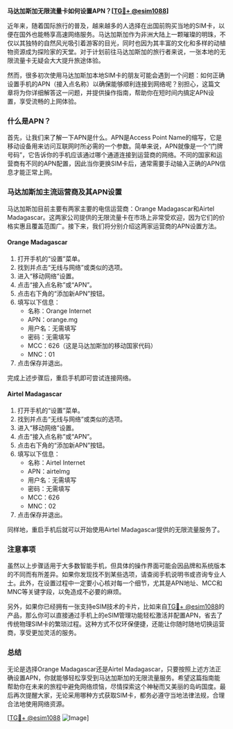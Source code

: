 **马达加斯加无限流量卡如何设置APN？[[TG💪+ @esim1088](https://t.me/s/esim1088)]**

近年来，随着国际旅行的普及，越来越多的人选择在出国前购买当地的SIM卡，以便在国外也能畅享高速网络服务。马达加斯加作为非洲大陆上一颗璀璨的明珠，不仅以其独特的自然风光吸引着游客的目光，同时也因为其丰富的文化和多样的动植物资源成为探险家的天堂。对于计划前往马达加斯加的旅行者来说，一张本地的无限流量卡无疑会大大提升旅途体验。

然而，很多初次使用马达加斯加本地SIM卡的朋友可能会遇到一个问题：如何正确设置手机的APN（接入点名称）以确保能够顺利连接到网络呢？别担心，这篇文章将为你详细解答这一问题，并提供操作指南，帮助你在短时间内搞定APN设置，享受流畅的上网体验。

### 什么是APN？

首先，让我们来了解一下APN是什么。APN是Access Point Name的缩写，它是移动设备用来访问互联网时所必需的一个参数。简单来说，APN就像是一个“门牌号码”，它告诉你的手机应该通过哪个通道连接到运营商的网络。不同的国家和运营商有不同的APN配置，因此当你更换SIM卡后，通常需要手动输入正确的APN信息才能正常上网。

### 马达加斯加主流运营商及其APN设置

马达加斯加目前主要有两家主要的电信运营商：Orange Madagascar和Airtel Madagascar。这两家公司提供的无限流量卡在市场上非常受欢迎，因为它们的价格实惠且覆盖范围广。接下来，我们将分别介绍这两家运营商的APN设置方法。

#### Orange Madagascar

1. 打开手机的“设置”菜单。
2. 找到并点击“无线与网络”或类似的选项。
3. 进入“移动网络”设置。
4. 点击“接入点名称”或“APN”。
5. 点击右下角的“添加新APN”按钮。
6. 填写以下信息：
   - 名称：Orange Internet
   - APN：orange.mg
   - 用户名：无需填写
   - 密码：无需填写
   - MCC：626（这是马达加斯加的移动国家代码）
   - MNC：01
7. 点击保存并退出。

完成上述步骤后，重启手机即可尝试连接网络。

#### Airtel Madagascar

1. 打开手机的“设置”菜单。
2. 找到并点击“无线与网络”或类似的选项。
3. 进入“移动网络”设置。
4. 点击“接入点名称”或“APN”。
5. 点击右下角的“添加新APN”按钮。
6. 填写以下信息：
   - 名称：Airtel Internet
   - APN：airtelmg
   - 用户名：无需填写
   - 密码：无需填写
   - MCC：626
   - MNC：02
7. 点击保存并退出。

同样地，重启手机后就可以开始使用Airtel Madagascar提供的无限流量服务了。

### 注意事项

虽然以上步骤适用于大多数智能手机，但具体的操作界面可能会因品牌和系统版本的不同而有所差异。如果你发现找不到某些选项，请查阅手机说明书或咨询专业人士。此外，在设置过程中一定要小心核对每一个细节，尤其是APN地址、MCC和MNC等关键字段，以免造成不必要的麻烦。

另外，如果你已经拥有一张支持eSIM技术的卡片，比如来自[TG💪+ @esim1088](https://t.me/s/esim1088)的产品，那么你可以直接通过手机上的eSIM管理功能轻松激活并配置APN，省去了传统物理SIM卡的繁琐过程。这种方式不仅环保便捷，还能让你随时随地切换运营商，享受更加灵活的服务。

### 总结

无论是选择Orange Madagascar还是Airtel Madagascar，只要按照上述方法正确设置APN，你就能够轻松享受到马达加斯加的无限流量服务。希望这篇指南能帮助你在未来的旅程中避免网络烦恼，尽情探索这个神秘而又美丽的岛屿国度。最后再次提醒大家，无论采用哪种方式获取SIM卡，都务必遵守当地法律法规，合理合法地使用网络资源。

[[TG💪+ @esim1088](https://t.me/s/esim1088) ![Image](https://i.postimg.cc/4NQfJmqS/Snipaste-2025-05-13-00-14-12.png)]